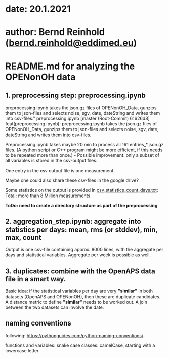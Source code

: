 # date: 20.1.2021
# author: Bernd Reinhold (bernd.reinhold@eddimed.eu)
# README.md for analyzing the OPENonOH data


## 1. preprocessing step: preprocessing.ipynb
preprocessing.ipynb takes the json.gz files of OPENonOH_Data, gunzips them to json-files and selects noise, sgv, date, dateString and writes them into csv-files." preprocessing.ipynb 
[master (Root-Commit) 61626d8] feat(preprocessing.ipynb): preprocessing.ipynb takes the json.gz files of OPENonOH_Data, gunzips them to json-files and selects noise, sgv, date, dateString and writes them into csv-files.

Preprocessing.ipynb takes maybe 20 min to process all 161 entries_*.json.gz files. (A python script or C++ program might be more efficient, if this needs to be repeated more than once.) - Possible improvement: only a subset of all variables is stored in the csv-output files.

One entry in the csv output file is one measurement.

Maybe one could also share these csv-files in the google drive?

Some statistics on the output is provided in [csv_statistics_count_days.txt](csv_statistics_count_days.txt): Total: more than 8 Million measurements

**ToDo: need to create a directory structure as part of the preprocessing**

## 2. aggregation_step.ipynb: aggregate into statistics per days: mean, rms (or stddev), min, max, count
Output is one csv-file containing approx. 8000 lines, with the aggregate per days and statistical variables.
Aggregate per week is possible as well.

## 3. duplicates: combine with the OpenAPS data file in a smart way.
Basic idea: if the statistical variables per day are very __"similar"__ in both datasets (OpenAPS and OPENonOH), then these are duplicate candidates. A distance metric to define __"similar"__ needs to be worked out. A join between the two datasets can involve the date.


## naming conventions
following: https://pythonguides.com/python-naming-conventions/

functions and variables: snake case
classes: camelCase, 
	starting with a lowercase letter


